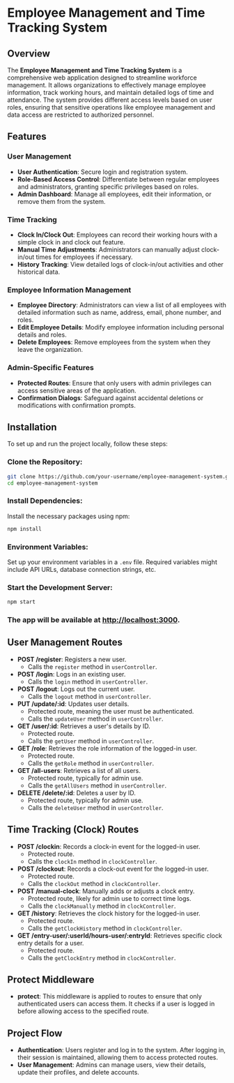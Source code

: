 # Employee Management and Time Tracking System

## Overview

The **Employee Management and Time Tracking System** is a comprehensive web application designed to streamline workforce management. It allows organizations to effectively manage employee information, track working hours, and maintain detailed logs of time and attendance. The system provides different access levels based on user roles, ensuring that sensitive operations like employee management and data access are restricted to authorized personnel.

## Features

### User Management

- **User Authentication**: Secure login and registration system.
- **Role-Based Access Control**: Differentiate between regular employees and administrators, granting specific privileges based on roles.
- **Admin Dashboard**: Manage all employees, edit their information, or remove them from the system.

### Time Tracking

- **Clock In/Clock Out**: Employees can record their working hours with a simple clock in and clock out feature.
- **Manual Time Adjustments**: Administrators can manually adjust clock-in/out times for employees if necessary.
- **History Tracking**: View detailed logs of clock-in/out activities and other historical data.

### Employee Information Management

- **Employee Directory**: Administrators can view a list of all employees with detailed information such as name, address, email, phone number, and roles.
- **Edit Employee Details**: Modify employee information including personal details and roles.
- **Delete Employees**: Remove employees from the system when they leave the organization.

### Admin-Specific Features

- **Protected Routes**: Ensure that only users with admin privileges can access sensitive areas of the application.
- **Confirmation Dialogs**: Safeguard against accidental deletions or modifications with confirmation prompts.

## Installation

To set up and run the project locally, follow these steps:

### Clone the Repository:

```bash
git clone https://github.com/your-username/employee-management-system.git
cd employee-management-system
```

### Install Dependencies:

Install the necessary packages using npm:

```bash
npm install
```

### Environment Variables:

Set up your environment variables in a `.env` file. Required variables might include API URLs, database connection strings, etc.

### Start the Development Server:

```bash
npm start
```

### The app will be available at [http://localhost:3000](http://localhost:3000).

## User Management Routes

- **POST /register**: Registers a new user.
  - Calls the `register` method in `userController`.
- **POST /login**: Logs in an existing user.
  - Calls the `login` method in `userController`.
- **POST /logout**: Logs out the current user.
  - Calls the `logout` method in `userController`.
- **PUT /update/:id**: Updates user details.
  - Protected route, meaning the user must be authenticated.
  - Calls the `updateUser` method in `userController`.
- **GET /user/:id**: Retrieves a user's details by ID.
  - Protected route.
  - Calls the `getUser` method in `userController`.
- **GET /role**: Retrieves the role information of the logged-in user.
  - Protected route.
  - Calls the `getRole` method in `userController`.
- **GET /all-users**: Retrieves a list of all users.
  - Protected route, typically for admin use.
  - Calls the `getAllUsers` method in `userController`.
- **DELETE /delete/:id**: Deletes a user by ID.
  - Protected route, typically for admin use.
  - Calls the `deleteUser` method in `userController`.

## Time Tracking (Clock) Routes

- **POST /clockin**: Records a clock-in event for the logged-in user.
  - Protected route.
  - Calls the `clockIn` method in `clockController`.
- **POST /clockout**: Records a clock-out event for the logged-in user.
  - Protected route.
  - Calls the `clockOut` method in `clockController`.
- **POST /manual-clock**: Manually adds or adjusts a clock entry.
  - Protected route, likely for admin use to correct time logs.
  - Calls the `clockManually` method in `clockController`.
- **GET /history**: Retrieves the clock history for the logged-in user.
  - Protected route.
  - Calls the `getClockHistory` method in `clockController`.
- **GET /entry-user/:userId/hours-user/:entryId**: Retrieves specific clock entry details for a user.
  - Protected route.
  - Calls the `getClockEntry` method in `clockController`.

## Protect Middleware

- **protect**: This middleware is applied to routes to ensure that only authenticated users can access them. It checks if a user is logged in before allowing access to the specified route.

## Project Flow

- **Authentication**: Users register and log in to the system. After logging in, their session is maintained, allowing them to access protected routes.
- **User Management**: Admins can manage users, view their details, update their profiles, and delete accounts.

